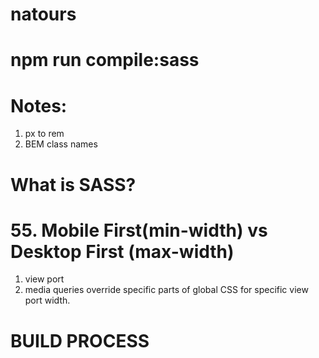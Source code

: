 # natours

# npm run compile:sass

# Notes:

1. px to rem
2. BEM class names

# What is SASS?

# 55. Mobile First(min-width) vs Desktop First (max-width)

1. view port
2. media queries override specific parts of global CSS for specific view port width.

# BUILD PROCESS
